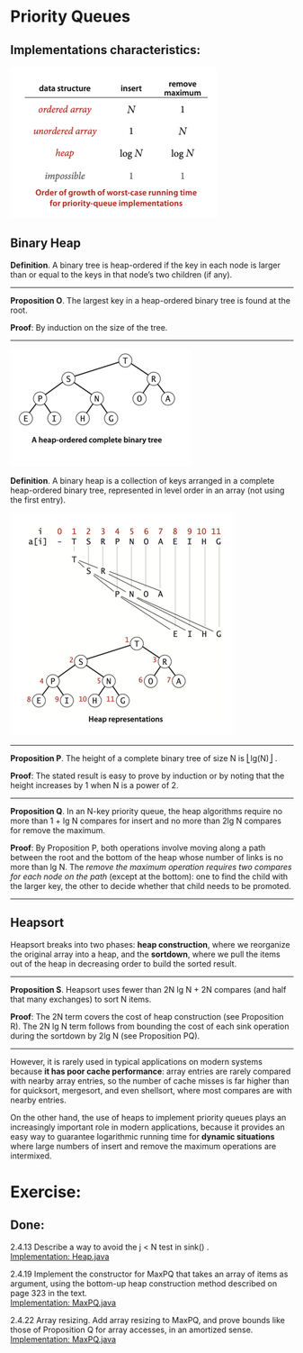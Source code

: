 # Priority Queues

## Implementations characteristics:

![img.png](../../resources/pq_characteristics.png)

## Binary Heap

**Definition**. A binary tree is heap-ordered if the key in each node is larger than or
equal to the keys in that node’s two children (if any).

___
**Proposition O**. The largest key in a heap-ordered binary tree is found at the root.

**Proof**: By induction on the size of the tree.
***

![img.png](../../resources/heap_ordered_binary_tree.png)

**Definition**. A binary heap is a collection of keys arranged in a complete heap-ordered
binary tree, represented in level order in an array (not using the first entry).

![img.png](../../resources/heap_representation.png)

___
**Proposition P**. The height of a complete binary tree of size N is ⎣lg(N)⎦ .

**Proof**: The stated result is easy to prove by induction or by noting that the height
increases by 1 when N is a power of 2.
***

**Proposition Q**. In an N-key priority queue, the heap algorithms require no more than
1 + lg N compares for insert and no more than 2lg N compares for remove the maximum.

**Proof**: By Proposition P, both operations involve moving along a path between the root
and the bottom of the heap whose number of links is no more than lg N.
The _remove the maximum operation requires two compares for each node on the path_ (except
at the bottom): one to find the child with the larger key, the other to decide whether
that child needs to be promoted.
___

## Heapsort

Heapsort breaks into two phases: **heap construction**, where we reorganize the original array
into a heap, and the **sortdown**, where we pull the items out of the heap in decreasing order
to build the sorted result.

___
**Proposition S**. Heapsort uses fewer than 2N lg N + 2N compares (and half that many exchanges)
to sort N items.

**Proof**: The 2N term covers the cost of heap construction (see Proposition R).
The 2N lg N term follows from bounding the cost of each sink operation during
the sortdown by 2lg N (see Proposition PQ).
***

However, it is rarely used in typical applications on modern systems because
**it has poor cache performance**: array entries are rarely compared with nearby
array entries, so the number of cache misses is far higher than for quicksort,
mergesort, and even shellsort, where most compares are with nearby entries.

On the other hand, the use of heaps to implement priority queues plays an
increasingly important role in modern applications, because it provides an
easy way to guarantee logarithmic running time for **dynamic situations** where
large numbers of insert and remove the maximum operations are intermixed.

# Exercise:

## Done:

2.4.13 Describe a way to avoid the j < N test in sink() .  
[Implementation: Heap.java](./Heap.java)

2.4.19 Implement the constructor for MaxPQ that takes an array of items as argument,
using the bottom-up heap construction method described on page 323 in the text.  
[Implementation: MaxPQ.java](./MaxPQ.java)

2.4.22 Array resizing. Add array resizing to MaxPQ, and prove bounds like those
of Proposition Q for array accesses, in an amortized sense.  
[Implementation: MaxPQ.java](./MaxPQ.java)

